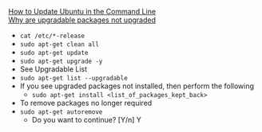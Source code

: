 [How to Update Ubuntu in the Command Line](https://www.makeuseof.com/update-ubuntu-command-line/)<br />
[Why are upgradable packages not upgraded](https://askubuntu.com/questions/1181852/why-are-upgrable-packages-not-upgraded)<br />

* `cat /etc/*-release`
* `sudo apt-get clean all`
* `sudo apt-get update`
* `sudo apt-get upgrade -y`
* See Upgradable List
* `sudo apt-get list --upgradable`
* If you see upgraded packages not installed, then perform the following
  * `sudo apt-get install <list_of_packages_kept_back>`
* To remove packages no longer required
* `sudo apt-get autoremove`
  * Do you want to continue? [Y/n] Y
